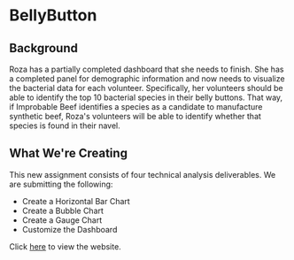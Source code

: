 # BellyButton


## Background
Roza has a partially completed dashboard that she needs to finish. She has a completed panel for demographic information and now needs to visualize the bacterial data for each volunteer. Specifically, her volunteers should be able to identify the top 10 bacterial species in their belly buttons. That way, if Improbable Beef identifies a species as a candidate to manufacture synthetic beef, Roza's volunteers will be able to identify whether that species is found in their navel.

## What We're Creating
This new assignment consists of four technical analysis deliverables. We are submitting the following:

- Create a Horizontal Bar Chart
- Create a Bubble Chart
- Create a Gauge Chart
- Customize the Dashboard

Click [here](https://sharof17.github.io/BellyButton/) to view the website.
